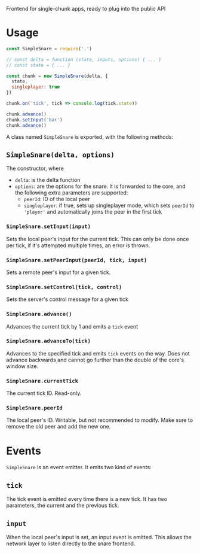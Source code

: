 Frontend for single-chunk apps, ready to plug into the public API

# Usage

```javascript
const SimpleSnare = require('.')

// const delta = function (state, inputs, options) { ... }
// const state = { ... }

const chunk = new SimpleSnare(delta, {
  state,
  singleplayer: true
})

chunk.on('tick', tick => console.log(tick.state))

chunk.advance()
chunk.setInput('bar')
chunk.advance()
```

A class named `SimpleSnare` is exported, with the following methods:

## `SimpleSnare(delta, options)`

The constructor, where

 - `delta`: is the delta function
 - `options`: are the options for the snare. It is forwarded to the core, and the following extra parameters are supported:
   - `peerId`: ID of the local peer
   - `singleplayer`: if true, sets up singleplayer mode, which sets `peerId` to `'player'` and automatically joins the peer in the first tick

### `SimpleSnare.setInput(input)`

Sets the local peer's input for the current tick. This can only be done once per tick, if it's attempted multiple times, an error is thrown.

### `SimpleSnare.setPeerInput(peerId, tick, input)`

Sets a remote peer's input for a given tick.

### `SimpleSnare.setControl(tick, control)`

Sets the server's control message for a given tick

### `SimpleSnare.advance()`

Advances the current tick by 1 and emits a `tick` event

### `SimpleSnare.advanceTo(tick)`

Advances to the specified tick and emits `tick` events on the way. Does not advance backwards and cannot go further than the double of the core's window size.

### `SimpleSnare.currentTick`

The current tick ID. Read-only.

### `SimpleSnare.peerId`

The local peer's ID. Writable, but not recommended to modify. Make sure to remove the old peer and add the new one.

# Events

`SimpleSnare` is an event emitter. It emits two kind of events:

## `tick`

The tick event is emitted every time there is a new tick. It has two parameters, the current and the previous tick.

## `input`

When the local peer's input is set, an input event is emitted. This allows the network layer to listen directly to the snare frontend.